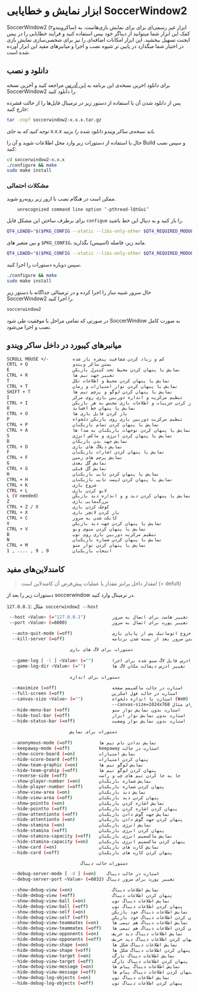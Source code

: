 # ابزار نمایش و خطایابی SoccerWindow2

<ImageZoom 
  src="/docs/2D/FA/img/doc/tools/soccerwindow2.jpg" 
  :border="true" 
  width="auto"
/>

SoccerWindow2 (ساکرویندو۲) ابزار غیر رسمی‌ای برای برای نمایش بازی‌هاست. به کمک این ابزار شما میتوانید از دیباگر خود بیس استفاده کنید و فرایند خطایابی را در بیس ایجنت تسهیل ببخشید. این ابزار امکانات اضافه‌ای را نیز برای شخصی‌سازی نمایش بازی در اختیار شما میگذارد در پایین تر شیوه نصب و اجرا و میانبر‌های مفید این ابزار آورده شده است.

##   دانلود و نصب

برای دانلود اخرین نسخه‌ی این برنامه به [این آدرس](https://osdn.net/projects/rctools/releases/p4886) مراجعه کنید و آخرین نسخه SoccerWindow2 را دانلود کنید. 

پس از دانلود شدن آن با استفاده از دستور زیر در ترمینال فایل‌ها را از حالت فشرده خارج کنید:‌

```bash
tar -zxpf soccerwindow2-x.x.x.tar.gz
```

*توجه کنید که به جای x.x.x باید نسخه‌ی ساکر ویندو دانلود شده را بزنید.*

حال با استفاده از دستورات زیر وارد محل اطلاعات شوید و آن را Build و سپس نصب کنید: 

```bash
cd soccerwindow2-x.x.x
./configure && make
sudo make install
```

### مشکلات احتمالی

ممکن است در هنگام نصب با ارور زیر روبه‌رو شوید.

```bash
	unrecognized command line option ‘-pthread-lQtGui’ 
```

برای برطرف ساختن این مشکل فایل `configue` را باز کنید و به دنبال این خط باشید.

```bash
QT4_LDADD="$($PKG_CONFIG --static --libs-only-other $QT4_REQUIRED_MODULES)$($PKG_CONFIG --static --libs-only-l $QT4_REQUIRED_MODULES)"
```

و بین متغیر های ‍`$PKG_CONFIG`، مانند زیر، فاصله (اسپیس) بگذارید.

```bash
QT4_LDADD="$($PKG_CONFIG --static --libs-only-other $QT4_REQUIRED_MODULES) $($PKG_CONFIG --static --libs-only-l $QT4_REQUIRED_MODULES)"
```

سپس دوباره دستورات را اجرا کنید.

```bash
./configure && make
sudo make install
```

حال سرور شبیه ساز را اجرا کرده و در ترمینالی جداگانه با دستور زیر SoccerWindow2 را اجرا کنید.

 ```bash
soccerwindow2
 ```

در صورتی که تمامی مراحل با موفقیت طی شود SoccerWindow به صورت کامل نصب و اجرا می‌شود.



## میانبرهای کیبورد در داخل ساکر ویندو

```bash
SCROLL MOUSE +/-		 کم و زیاد کردن شفافیت پنچره باز شده
CRTL + Q				 بستن ساکر ویندو
E						 نمایش یا پنهان کردن محیط تحت کنترل بازیکن
CTRL + R				 تغییر جهت تیم ها
T						 نمایش یا پنهان کردن محیط و اطلاعات تکل
CTRL + T 				 نمایش یا پنهان کردن نوار امتیازات و زمان
SHIFT + T 				 نمایش یا پنهان کردن لوگو و پرچم تیم ها
I						 تنظیم مرکزیت و اندازه دوربین بازی روی مرکز
CTRL + I				 باز کردن جزپیات و اطلاعات بازی مختص به هر بازیکن
O						 نمایش یا پنهان خط افساید
CTRL + O 				 باز کردن فایل بازی ها
P						 تنظیم مرکزیت دوربین بازی روی بازیکن دلخواه
CTRL + P				 نمایش یا پنهان کردن تمام بازیکنان
CTRL + A			  	 نمایش یا پنهان کردن توجهات بازیکنان به صدا ها
S						 نمایش یا پنهان کردن انرژی و ماکس انرژی
D						 نمایش جهت بدن بازیکان
CTRL + D				 نمایش دیلاگ های بازی
F 						 نمایش یا پنهان کردن اشارات بازیکنان
CTRL + F				 نمایش پرچم های زمین
G						 نمایش گل بعدی
CTRL + G 				 نمایش گل قبلی
H						 نمایش یا پنهان کردن تایپ بازیکنان
CTRL + H				 نمایش یا پنهان کردن لیست تایپ بازیکنان
CTRL + K			     شروع بازی
CTRL + L				 لایو کردن بازی
L (V needed)			 نمایش یا پنهان کردن دید و و اندازه دید بازیکن
Z						 بزرگنمایی بازی
CTRL + Z / X			 کوچک کردن بازی
CTRL + X				 باز کردن لانچر بازی
CTRL + C				 کانکت شدن به سرور
V						 نمایش یا پنهان کردن جهت دید بازیکن	
CTRL + V				 نمایش یا پنهان کردن منوی ویو
B						 تنظیم مرکزیت دوربین بازی روی توپ
N						 نمایش یا پنهان کردن شماره بازیکنان
CTRL + M 				 نمایش یا پنهان کردن نوار منو
1 , .... , 9 , 0		 انتخاب بازیکنان		
```





## کامندلاین‌های مفید

> مقدار داخل پرانتز مقدار یا عملیات پیش‌فرض آن کامندلاین است! (= defult)

دستورات زیر را بعد از soccerwindow در ترمینال وارد کنید.

مثال :`127.0.0.1 soccerwindow2 --host`

```bash
 --host <Value> (="127.0.0.1")         	تغییر هاست برای اتصال به سرور
 --port <Value> (=6000)                 تعییر پورت برای اتصال به سرور 

  --auto-quit-mode (=off)               خروج اتوماتیک پس از پایان بازی
  --kill-server (=off)                	بستن سرور بعد از بسته شدن برنامه   
 					
             			دستورات برای لاگ های بازی
                    
  --game-log [ -l ] <Value> (="") 		ادرس فایل لاگ سیو شده برای اجرا
  --game-log-dir <Value> (="")    		تغییر ادرس دیفالت مکان لاگ ها
 					
             			دستورات برای اندازه 
                    
  --maximize (=off)                		استارت در حالت ماکسیمم صفحه
  --full-screen (=off)             		استارت در حالت فول اسکرین
  --canvas-size <Value> (="")      		استارت با اندازه دلخواه (WxH)
                                   		--canvas-size=1024x768 برای مثال
  --hide-menu-bar (=off)          		استارت بدون نمایش نوار منو
  --hide-tool-bar (=off)        	 	استارت بدون نمایش نوار ابزار 
  --hide-status-bar (=off)         		استارت بدون نمایش نوار وضعیت
 					
             			دستورات برای نمایش
                    
  --anonymous-mode (=off)          نمایش ندادن نام تیم ها 
  --keepaway-mode (=off)           keepaway استارت در حالت 
  --show-score-board (=on)         نمایش امتیازات 
  --hide-score-board (=off)        پنهان کردن امتیازات
  --show-team-graphic (=on)        نمایش لوگو تیم ها
  --hide-team-grahip (=off)        پنهان کردن لوگو تیم ها
  --reverse-side (=off)            جا به جا کردن تیم های چپ و راست
  --show-player-number (=on)       نمایش شماره بازیکنان
  --hide-player-number (=off)      پنهان کردن شماره بازیکنان
  --show-view-area (=on)           نمایش دید بازیکنان 
  --hide-view-area (=off)          پنهان کردن دید بازیکنان
  --show-pointto (=on)             نمایش اشاره کردن بازیکنان 
  --hide-pointto (=off)            پنهان کردن اشاره کردن بازیکنان 
  --show-attentionto (=off)        نمایش جهت گوش دادن بازیکنان 
  --hide-attentionto (=on)         پنهان کردن جهت گوش دادن بازیکنان 
  --show-stamina (=on)             نمایش انرژی بازیکنان
  --hide-stamina (=off)            پنهان کردن انرژی بازیکنان 
  --show-stamina-capacity (=off)   نمایش ماکسمیم انرژی بازیکنان
  --hide-stamina-capacity (=on)    پنهان کردن ماکسمیم انرژی بازیکنان 
  --show-card (=on)                نمایش کارت های بازیکنان 
  --hide-card (=off)               پنهان کردن کارت های بازیکنان 

							دستورات حالت دیباگ

  --debug-server-mode [ -d ] (=on)    استارت در حالت دیباگ 
  --debug-server-port <Value> (=6032) تغییر پورت برای سرور دیباگ

  --show-debug-view (=on)            	نمایش اطلاعات دیباگ 
  --hide-debug-view (=off)           	پنهان کردن اطلاعات دیباگ 
  --show-debug-view-ball (=on)       	نمایش اطلاعات دیباگ توپ 
  --hide-debug-view-ball (=off)      	پنهان کردن اطلاعات دیباگ توپ 
  --show-debug-view-self (=on)       	نمایش اطلاعات دیباگ خود بازیکن  
  --hide-debug-view-self (=off)      	پنهان کردن اطلاعات دیباگ خود بازیکن 
  --show-debug-view-teammates (=on)  	نمایش اطلاعات دیباگ هم تیمی ها 
  --hide-debug-view-teammates (=off) 	پنهان کردن اطلاعات دیباگ هم تیمی ها 
  --show-debug-view-opponents (=on)  	نمایش اطلاعات دیباگ دید حریف 
  --hide-debug-view-opponents (=off) 	پنهان کردن اطلاعات دیباگ دید حریف 
  --show-debug-view-shape (=on)     	نمایش اطلاعات دیباگ شکل ها 
  --hide-debug-view-shape (=off)   	 	پنهان کردن اطلاعات دیباگ شکل ها 
  --show-debug-view-target (=on)    	نمایش اطلاعات دیباگ تارگت 
  --hide-debug-view-target (=off)   	پنهان کردن اطلاعات دیباگ تارگت 
  --show-debug-view-message (=on)    	نمایش اطلاعات دیباگ پیام ها 
  --hide-debug-view-message (=off)   	پنهان کردن اطلاعات دیباگ پیام ها 
  --show-debug-log-objects (=on)     	نمایش اطلاعات دیباگ توپ 
  --hide-debug-log-objects (=off)		پنهان کردن اطلاعات دیباگ توپ    
  
 
```



